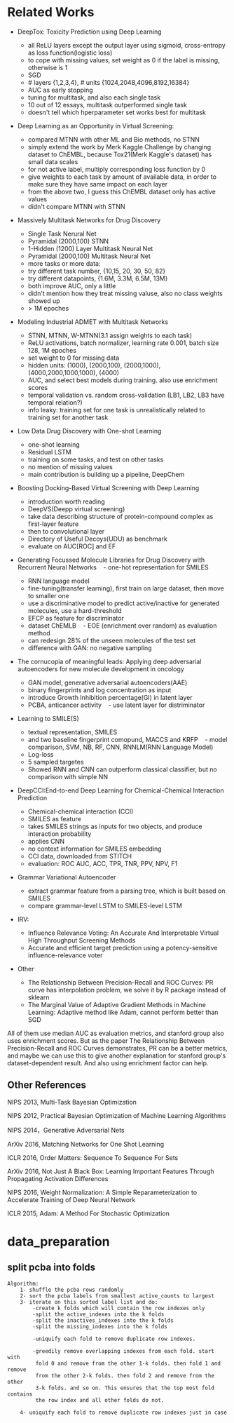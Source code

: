 # Related Works

- DeepTox: Toxicity Prediction using Deep Learning
    - all ReLU layers except the output layer using sigmoid, cross-entropy as loss function(logistic loss)
    - to cope with missing values, set weight as 0 if the label is missing, otherwise is 1
    - SGD
    - \# layers {1,2,3,4}, \# units {1024,2048,4096,8192,16384}
    - AUC as early stopping
    - tuning for multitask, and also each single task
    - 10 out of 12 essays, multitask outperformed single task
    - doesn't tell which hperparameter set works best for multitask


- Deep Learning as an Opportunity in Virtual Screening:
    - compared MTNN with other ML and Bio methods, no STNN
    - simply extend the work by Merk Kaggle Challenge by changing dataset to ChEMBL, because Tox21(Merk Kaggle's dataset) has small data scales
    - for not active label, multiply corresponding loss function by 0
    - give weights to each task by amount of available data, in order to make sure they have same impact on each layer
    - from the above two, I guess this ChEMBL dataset only has active values
    - didn't compare MTNN with STNN


- Massively Multitask Networks for Drug Discovery
    - Single Task Nerural Net
    - Pyramidal (2000,100) STNN
    - 1-Hidden (1200) Layer Multitask Neural Net
    - Pyramidal (2000,100) Multitask Neural Net
    - more tasks or more data:
    - try different task number, {10,15, 20, 30, 50, 82}
    - try different datapoints, {1.6M, 3.3M, 6.5M, 13M}
    - both improve AUC, only a little
    - didn't mention how they treat missing valuse, also no class weights showed up
    - \> 1M epoches


- Modeling Industrial ADMET with Multitask Networks
    - STNN, MTNN, W-MTNN(3.1 assign weights to each task)
    - ReLU activations, batch normalizer, learning rate 0.001, batch size 128, 1M epoches
    - set weight to 0 for missing data
    - hidden units: (1000), (2000,100), (2000,1000), (4000,2000,1000,1000), (4000)
    - AUC, and select best models during training. also use enrichment scores
    - temporal validation vs. random cross-validation (LB1, LB2, LB3 have temporal relation?)
    - info leaky: training set for one task is unrealistically related to training set for another task

- Low Data Drug Discovery with One-shot Learning
    - one-shot learning
    - Residual LSTM
    - training on some tasks, and test on other tasks
    - no mention of missing values
    - main contribution is building up a pipeline, DeepChem

- Boosting Docking-Based Virtual Screening with Deep Learning
    - introduction worth reading
    - DeepVS(Deepp virtual screening)
    - take data describing structure of protein-compound complex as first-layer feature
    - then to convolutional layer
    - Directory of Useful Decoys(UDU) as benchmark
    - evaluate on AUC[ROC] and EF

- Generating Focussed Molecule Libraries for Drug Discovery with Recurrent Neural Networks
    - one-hot representation for SMILES
    - RNN language model
    - fine-tuning(transfer learning), first train on large dataset, then move to smaller one
    - use a discriminative model to predict active/inactive for generated molecules, use a hard-threshold
    - EFCP as feature for discriminator
    - dataset ChEMLB
    - EOE (enrichment over random) as evaluation method
    - can redesign 28% of the unseen molecules of the test set
    - difference with GAN: no negative sampling

- The cornucopia of meaningful leads: Applying deep adversarial autoencoders for new molecule development in oncology
    - GAN model, generative adversarial autoencoders(AAE)
    - binary fingerprints and log concentration as input
    - introduce Growth Inhibition percentage(GI) in latent layer
    - PCBA, anticancer activity
    - use latent layer for distriminator

- Learning to SMILE(S)
    - textual representation, SMILES
    - and two baseline fingerprint comopund, MACCS and KRFP
    - model comparison, SVM, NB, RF, CNN, RNNLM(RNN Language Model)
    - Log-loss
    - 5 sampled targetes
    - Showed RNN and CNN can outperform classical classifier, but no comparison with simple NN
    
- DeepCCI:End-to-end Deep Learning for Chemical-Chemical Interaction Prediction
    - Chemical-chemical interaction (CCI)
    - SMILES as feature
    - takes SMILES strings as inputs for two objects, and produce interaction probability
    - applies CNN
    - no context information for SMILES embedding
    - CCI data, downloaded from STITCH
    - evaluation: ROC AUC, ACC, TPR, TNR, PPV, NPV, F1
    
- Grammar Variational Autoencoder
    - extract grammar feature from a parsing tree, which is built based on SMILES
    - compare grammar-level LSTM to SMILES-level LSTM
    
- IRV:
    - Influence Relevance Voting: An Accurate And Interpretable Virtual High Throughput Screening Methods
    - Accurate and efficient target prediction using a potency-sensitive influence-relevance voter
    
 - Other
    - The Relationship Between Precision-Recall and ROC Curves: PR curve has interpolation problem, we solve it by R package instead of sklearn
    - The Marginal Value of Adaptive Gradient Methods in Machine Learning: Adaptive method like Adam, cannot perform better than SGD


All of them use median AUC as evaluation metrics, and stanford group also uses enrichment scores. But as the paper The Relationship Between Precision-Recall and ROC Curves demonstrates, PR can be a better metrics, and maybe we can use this to give another explanation for stanford group's dataset-dependent result. And also using enrichment factor can help.

## Other References

NIPS 2013, Multi-Task Bayesian Optimization

NIPS 2012, Practical Bayesian Optimization of Machine Learning Algorithms

NIPS 2014，Generative Adversarial Nets

ArXiv 2016, Matching Networks for One Shot Learning

ICLR 2016, Order Matters: Sequence To Sequence For Sets

ArXiv 2016, Not Just A Black Box: Learning Important Features Through Propagating Activation Differences

NIPS 2016, Weight Normalization: A Simple Reparameterization to Accelerate Training of Deep Neural Network

ICLR 2015, Adam: A Method For Stochastic Optimization

# data_preparation

## split pcba into folds

    Algorithm:
        1- shuffle the pcba rows randomly
        2- sort the pcba labels from smallest active_counts to largest
        3- iterate on this sorted label list and do:
            -create k folds which will contain the row indexes only
            -split the active_indexes into the k folds
            -split the inactives_indexes into the k folds
            -split the missing_indexes into the k folds
            
            -uniquify each fold to remove duplicate row indexes.
            
            -greedily remove overlapping indexes from each fold. start with 
             fold 0 and remove from the other 1-k folds. then fold 1 and remove
             from the other 2-k folds. then fold 2 and remove from the other 
             3-k folds. and so on. This ensures that the top most fold contains
             the row index and all other folds do not.
        
        4- uniquify each fold to remove duplicate row indexes just in case
